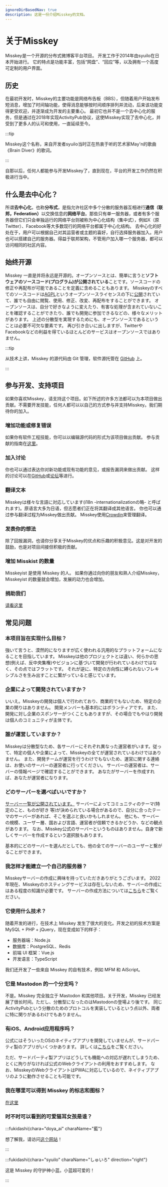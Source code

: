 ```yaml
---
ignoreDirBasedNav: true
description: 这是一份介绍Misskey的文档。
---
```


# 关于Misskey

Misskey是一个开源的分布式微博客平台项目。
开发工作于2014年由syuilo在日本开始进行。
它的特点是功能丰富，包括“网盘”、“回应”等，以及拥有一个高度可定制的用户界面。

## 历史

在最初开发时，Misskey的主要功能是网络布告板（BBS），但随着用户开始发布短消息，增加了时间轴功能，使得消息能够按时间顺序排列并流动，后来该功能变得更受欢迎，并逐渐成为开发的主要重心。
最初它也并不是一个去中心化的服务，但是通过在2018年实现ActivityPub协议，这使Misskey实现了去中心化，并受到了更多人的认可和使用，一直延续至今。

:::tip

Misskey这个名称，来自开发者syuilo当时正在热衷于听的艺术家May'n的歌曲《Brain Diver》的歌词。

:::

自那以后，任何人都能参与开发Misskey了，直到现在，平台的开发工作仍然在积极进行当中。

## 什么是去中心化？

所谓<b>去中心化</b>，也称<b>分布式</b>，是指允许社区中多个分散的服务器互相进行<b>通信（联邦，Federation）</b>以交换信息的<b>网络平台</b>。那些只有单一服务器，或者有多个服务器但它们只会单独运行的网络平台则被称为中心化结构（集中式），例如X（原Twitter）、Facebook等大多数现行的网络平台都属于中心化结构。
去中心化的好处在于，用户可以根据自己对其运营者或主题的喜好，自行选择服务器加入。用户也可以搭建自己的服务器。得益于联邦架构，不管用户加入哪一个服务器，都可以访问相同的社区内容。

## 始终开源

Misskey 一直是并将永远是开源的。オープンソースとは、簡単に言うと<b>ソフトウェアのソースコード(プログラム)が公開されている</b>ことです。ソースコードの修正や再配布が可能であることを定義に含めることもあります。
Misskeyのすべてのソースコードは[AGPL](https://github.com/misskey-dev/misskey/blob/develop/LICENSE)というオープンソースライセンスの下に[公開](https://github.com/misskey-dev)されていて、誰でも自由に閲覧、使用、修正、改変、再配布をすることができます。
オープンソースは、自分で好きなように変えたり、有害な処理が含まれていないことを確認することができたり、誰でも開発に参加できるなどの、様々なメリットがあります。
上述の分散型を実現するためにも、オープンソースであるということは必要不可欠な要素です。
再び引き合いに出しますが、TwitterやFacebookなどの利益を得ているほとんどのサービスはオープンソースではありません。

:::tip

从技术上讲，Misskey 的源代码由 Git 管理，软件源托管在 [GitHub](https://github.com/misskey-dev) 上。

:::

## 参与开发、支持项目

如果你喜欢Misskey，请支持这个项目。如下所述的许多方法都可以为本项目做出贡献。不需要开发技能，任何人都可以以自己的方式参与并支持Misskey。我们期待你的加入。

### 增加功能或修复错误

如果你有软件工程技能，你可以以编辑源代码的形式为该项目做出贡献。
参与贡献的指南在[这里](https://github.com/misskey-dev/misskey/blob/develop/CONTRIBUTING.md)。

### 加入讨论

你也可以通过表达你对新功能或现有功能的意见，或报告漏洞来做出贡献。
这样的讨论可以在[GitHub](https://github.com/misskey-dev)或[论坛](https://forum.misskey.io/)等进行。

### 翻译文本

Misskeyは様々な言語に対応しています(i18n -internationalizationの略- と呼ばれます)。原语言大多为日语，但志愿者们正在将其翻译成其他语言。
你也可以通过参与翻译过程为Misskey做出贡献。
Misskey使用[Crowdin](https://crowdin.com/project/misskey)来管理翻译。

### 发表你的想法

除了回报漏洞，也请你分享关于Misskey的优点和乐趣的积极意见。这是对开发的鼓励，也是对项目间接但积极的贡献。

### 增加 Misskist 的数量

Misskeyist 是使用 Misskey 的人。
如果你通过向你的朋友和熟人介绍Misskey，Misskeyist 的数量就会增加，发展的动力也会增加。

### 捐助我们

[请看这里](/docs/donate/)

## 常见问题

### 本项目旨在实现什么目标？

強いて言うと、漠然的になりますが広く使われる汎用的なプラットフォームになることを目指しています。
Misskeyは他のプロジェクトとは違い、何らかの思想(例えば、反中央集権)やビジョンに基づいて開発が行われているわけではなく、その点ではフラットです。
それが逆に、特定の方向性に縛られないフレキシブルさを生み出すことに繋がっていると感じています。

<!-- TODO: ここにロードマップへのリンク -->

### 企業によって開発されていますか？

いいえ。Misskeyの開発は個人で行われており、商業的でもないため、特定の企業の関りはありません。
開発メンバーも基本的にはボランティアです。
また、開発に対し企業のスポンサーがつくこともありますが、その場合でもやはり開発は個人のコミュニティが主体です。

### 誰が運営していますか？

Misskeyは分散型なため、各サーバーにそれぞれ異なった運営者がいます。従って、特定の個人や企業によって、Misskeyの全てが運営されているわけではありません。
また、開発チームが運営を行うわけでもないため、運営に関する連絡は、お使いのサーバーの運営者に行ってください。
サーバーの運営者は、サーバーの情報ページで確認することができます。
あなたがサーバーを作成すれば、あなたが運営者になります。

### どのサーバーを選べばいいですか？

[サーバー一覧が公開されています。](/servers/)
サーバーによってコミュニティのテーマ(特定のこと、ものが好き 等)が決められている場合があるので、自分に合ったテーマのサーバーがあれば、そこを選ぶと良いかもしれません。
他にも、サーバーの規模、ユーザー層、国および言語、運営者が信頼できるかどうか、などの観点があります。
なお、Misskey公式のサーバーというものはありません。自身で新しくサーバーを作成するという選択肢もあります。

基本的にどのサーバーを選んだとしても、他の全てのサーバーのユーザーと繋がることができます。

### 我怎样才能建立一个自己的服务器？

Misskeyサーバーの作成に興味を持っていただきありがとうございます。
2022年現在、Misskeyのホスティングサービスは存在しないため、サーバーの作成にはある程度の知識が必要です。
サーバーの作成方法については[こちら](/docs/for-admin/install/)をご覧ください。

### 它使用什么技术？

随着开发的进行，在技术上 Misskey 发生了很大的变化。开发之初的技术方案是 MySQL + PHP + jQuery，现在变成如下的样子：

- 服务器端：Node.js
- 数据库：PostgreSQL、Redis
- 前端 UI 框架：Vue.js
- 开发语言：TypeScript

我们还开发了一些来自 Misskey 的自有技术，例如 MFM 和 AiScript。

### 它是 Mastodon 的一个分支吗？

不是。Misskey 完全独立于 Mastodon 和其他项目。关于开发，Misskey 已经发展了很长时间。ただし、分散型になったのはMastodonの登場より後です。
同じActivityPubという分散のためのプロトコルを実装しているという点以外、両者に特に関りがあるわけでもありません。

### 有iOS、Android应用程序吗？

公式にはそういったOSのネイティブアプリを開発していませんが、サードパーティ製のアプリがいくつかあります。
詳しくは[こちら](/docs/for-users/resources/apps/)をご覧ください。

ただ、サードパーティ製アプリはどうしても機能への対応が遅れてしまうため、とくに拘りがなければ公式のWebクライアントの利用をおすすめします。
なお、MisskeyのWebクライアントはPWAに対応しているので、ネイティブアプリのように動作させることも可能です。

### 我在哪里可以得到 Misskey 的标志和图标？

[在这里](/brand-assets/)

### 时不时可以看到的可爱猫耳女孩是谁？

:::fukidashi{chara="doya_ai" charaName="藍"}

想了解我，请访问[这个网站](https://xn--931a.moe/)！

:::

:::fukidashi{chara="syuilo" charaName="しゅいろ" direction="right"}

这是 Misskey 的守护神小蓝。小蓝超可爱的！

:::
